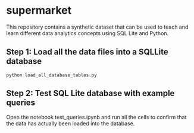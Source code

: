 # supermarket
This repository contains a synthetic dataset that can be used to teach and learn different data analytics concepts using SQL Lite and Python.


## Step 1: Load all the data files into a SQLLite database
<code>python load_all_database_tables.py</code>

## Step 2: Test SQL Lite database with example queries
Open the notebook test_queries.ipynb and run all the cells to confirm that the data has actually been loaded into the database.
